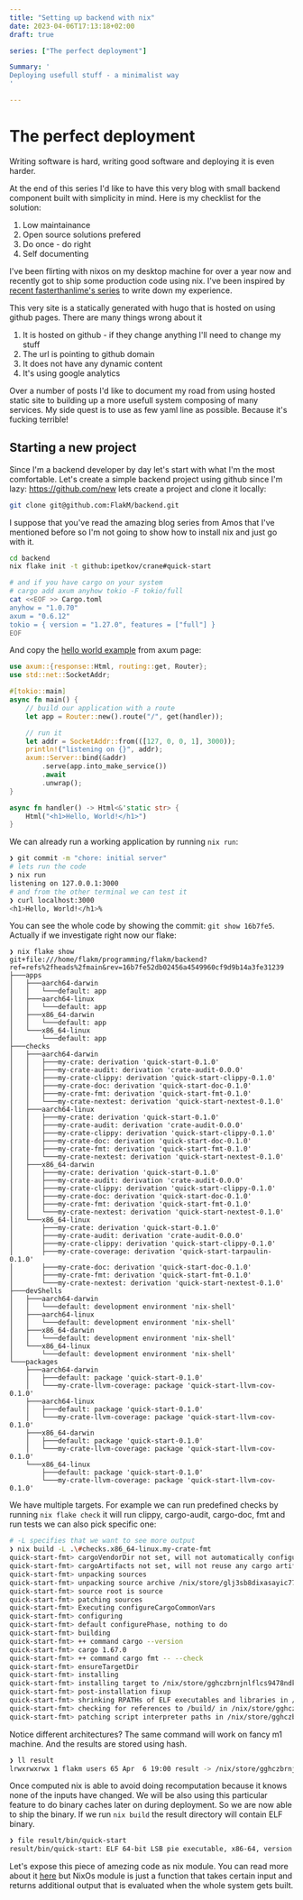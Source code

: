 ```yaml
---
title: "Setting up backend with nix"
date: 2023-04-06T17:13:18+02:00
draft: true

series: ["The perfect deployment"]

Summary: '
Deploying usefull stuff - a minimalist way
'

---
```



# The perfect deployment

Writing software is hard, writing good software and deploying it is even harder.


At the end of this series I'd like to have this very blog with small backend component built with simplicity in mind.
Here is my checklist for the solution:

1. Low maintainance
2. Open source solutions prefered
3. Do once - do right
4. Self documenting

I've been flirting with nixos on my desktop machine for over a year now and recently got to ship some production code using nix.
I've been inspired by [recent fasterthanlime's series](https://fasterthanli.me/series/building-a-rust-service-with-nix) to write down my experience.


This very site is a statically generated with hugo that is hosted on using github pages.
There are many things wrong about it 

1. It is hosted on github - if they change anything I'll need to change my stuff
2. The url is pointing to github domain
3. It does not have any dynamic content
4. It's using google analytics


Over a number of posts I'd like to document my road from using hosted static site to building up a more usefull system composing of many services.
My side quest is to use as few yaml line as possible. Because it's fucking terrible!


## Starting a new project

Since I'm a backend developer by day let's start with what I'm the most comfortable.
Let's create a simple backend project using github since I'm lazy: https://github.com/new lets create a project and clone it locally:

```bash
git clone git@github.com:FlakM/backend.git
```

I suppose that you've read the amazing blog series from Amos that I've mentioned before so I'm not going to show how to install nix and just go with it.

```bash
cd backend
nix flake init -t github:ipetkov/crane#quick-start

# and if you have cargo on your system
# cargo add axum anyhow tokio -F tokio/full
cat <<EOF >> Cargo.toml
anyhow = "1.0.70"
axum = "0.6.12"
tokio = { version = "1.27.0", features = ["full"] }
EOF
```


And copy the [hello world example](https://github.com/tokio-rs/axum/blob/main/examples/hello-world/src/main.rs) from axum page:


```rust
use axum::{response::Html, routing::get, Router};
use std::net::SocketAddr;

#[tokio::main]
async fn main() {
    // build our application with a route
    let app = Router::new().route("/", get(handler));

    // run it
    let addr = SocketAddr::from(([127, 0, 0, 1], 3000));
    println!("listening on {}", addr);
    axum::Server::bind(&addr)
        .serve(app.into_make_service())
        .await
        .unwrap();
}

async fn handler() -> Html<&'static str> {
    Html("<h1>Hello, World!</h1>")
}
```

We can already run a working application by running `nix run`:

```bash
❯ git commit -m "chore: initial server"
# lets run the code
❯ nix run                                                                                                                      │
listening on 127.0.0.1:3000
# and from the other terminal we can test it
❯ curl localhost:3000
<h1>Hello, World!</h1>%
```

You can see the whole code by showing the commit: `git show 16b7fe5`. 
Actually if we investigate right now our flake:

```
❯ nix flake show
git+file:///home/flakm/programming/flakm/backend?ref=refs%2fheads%2fmain&rev=16b7fe52db02456a4549960cf9d9b14a3fe31239
├───apps
│   ├───aarch64-darwin
│   │   └───default: app
│   ├───aarch64-linux
│   │   └───default: app
│   ├───x86_64-darwin
│   │   └───default: app
│   └───x86_64-linux
│       └───default: app
├───checks
│   ├───aarch64-darwin
│   │   ├───my-crate: derivation 'quick-start-0.1.0'
│   │   ├───my-crate-audit: derivation 'crate-audit-0.0.0'
│   │   ├───my-crate-clippy: derivation 'quick-start-clippy-0.1.0'
│   │   ├───my-crate-doc: derivation 'quick-start-doc-0.1.0'
│   │   ├───my-crate-fmt: derivation 'quick-start-fmt-0.1.0'
│   │   └───my-crate-nextest: derivation 'quick-start-nextest-0.1.0'
│   ├───aarch64-linux
│   │   ├───my-crate: derivation 'quick-start-0.1.0'
│   │   ├───my-crate-audit: derivation 'crate-audit-0.0.0'
│   │   ├───my-crate-clippy: derivation 'quick-start-clippy-0.1.0'
│   │   ├───my-crate-doc: derivation 'quick-start-doc-0.1.0'
│   │   ├───my-crate-fmt: derivation 'quick-start-fmt-0.1.0'
│   │   └───my-crate-nextest: derivation 'quick-start-nextest-0.1.0'
│   ├───x86_64-darwin
│   │   ├───my-crate: derivation 'quick-start-0.1.0'
│   │   ├───my-crate-audit: derivation 'crate-audit-0.0.0'
│   │   ├───my-crate-clippy: derivation 'quick-start-clippy-0.1.0'
│   │   ├───my-crate-doc: derivation 'quick-start-doc-0.1.0'
│   │   ├───my-crate-fmt: derivation 'quick-start-fmt-0.1.0'
│   │   └───my-crate-nextest: derivation 'quick-start-nextest-0.1.0'
│   └───x86_64-linux
│       ├───my-crate: derivation 'quick-start-0.1.0'
│       ├───my-crate-audit: derivation 'crate-audit-0.0.0'
│       ├───my-crate-clippy: derivation 'quick-start-clippy-0.1.0'
│       ├───my-crate-coverage: derivation 'quick-start-tarpaulin-0.1.0'
│       ├───my-crate-doc: derivation 'quick-start-doc-0.1.0'
│       ├───my-crate-fmt: derivation 'quick-start-fmt-0.1.0'
│       └───my-crate-nextest: derivation 'quick-start-nextest-0.1.0'
├───devShells
│   ├───aarch64-darwin
│   │   └───default: development environment 'nix-shell'
│   ├───aarch64-linux
│   │   └───default: development environment 'nix-shell'
│   ├───x86_64-darwin
│   │   └───default: development environment 'nix-shell'
│   └───x86_64-linux
│       └───default: development environment 'nix-shell'
└───packages
    ├───aarch64-darwin
    │   ├───default: package 'quick-start-0.1.0'
    │   └───my-crate-llvm-coverage: package 'quick-start-llvm-cov-0.1.0'
    ├───aarch64-linux
    │   ├───default: package 'quick-start-0.1.0'
    │   └───my-crate-llvm-coverage: package 'quick-start-llvm-cov-0.1.0'
    ├───x86_64-darwin
    │   ├───default: package 'quick-start-0.1.0'
    │   └───my-crate-llvm-coverage: package 'quick-start-llvm-cov-0.1.0'
    └───x86_64-linux
        ├───default: package 'quick-start-0.1.0'
        └───my-crate-llvm-coverage: package 'quick-start-llvm-cov-0.1.0'
```

We have multiple targets. For example we can run predefined checks by running `nix flake check` it will run clippy, cargo-audit, cargo-doc, fmt and run tests we can also pick specific one:

```bash
# -L specifies that we want to see more output
❯ nix build -L .\#checks.x86_64-linux.my-crate-fmt
quick-start-fmt> cargoVendorDir not set, will not automatically configure vendored sources
quick-start-fmt> cargoArtifacts not set, will not reuse any cargo artifacts
quick-start-fmt> unpacking sources
quick-start-fmt> unpacking source archive /nix/store/glj3sb8dixasayic77iq0954mz2jh0na-source
quick-start-fmt> source root is source
quick-start-fmt> patching sources
quick-start-fmt> Executing configureCargoCommonVars
quick-start-fmt> configuring
quick-start-fmt> default configurePhase, nothing to do
quick-start-fmt> building
quick-start-fmt> ++ command cargo --version
quick-start-fmt> cargo 1.67.0
quick-start-fmt> ++ command cargo fmt -- --check
quick-start-fmt> ensureTargetDir
quick-start-fmt> installing
quick-start-fmt> installing target to /nix/store/gghczbrnjnlflcs9478ndk7s9cmpn7nx-quick-start-fmt-0.1.0
quick-start-fmt> post-installation fixup
quick-start-fmt> shrinking RPATHs of ELF executables and libraries in /nix/store/gghczbrnjnlflcs9478ndk7s9cmpn7nx-quick-start-fmt-0.1.0
quick-start-fmt> checking for references to /build/ in /nix/store/gghczbrnjnlflcs9478ndk7s9cmpn7nx-quick-start-fmt-0.1.0...
quick-start-fmt> patching script interpreter paths in /nix/store/gghczbrnjnlflcs9478ndk7s9cmpn7nx-quick-start-fmt-0.1.0
```

Notice different architectures? The same command will work on fancy m1 machine. And the results are stored using hash.

```bash
❯ ll result
lrwxrwxrwx 1 flakm users 65 Apr  6 19:00 result -> /nix/store/gghczbrnjnlflcs9478ndk7s9cmpn7nx-quick-start-fmt-0.1.0
```

Once computed nix is able to avoid doing recomputation because it knows none of the inputs have changed.
We will be also using this particular feature to do binary caches later on during deployment.
So we are now able to ship the binary. If we run `nix build` the result directory will contain ELF binary.

```bash
❯ file result/bin/quick-start
result/bin/quick-start: ELF 64-bit LSB pie executable, x86-64, version 1 (SYSV), dynamically linked, interpreter /nix/store/8xk4yl1r3n6kbyn05qhan7nbag7npymx-glibc-2.35-224/lib/ld-linux-x86-64.so.2, for GNU/Linux 3.10.0, not stripped
```

Let's expose this piece of amezing code as nix module. You can read more about it [here](https://xeiaso.net/blog/nix-flakes-3-2022-04-07) but NixOs module is just a function that takes certain input and returns additional output that is evaluated
when the whole system gets built. 
